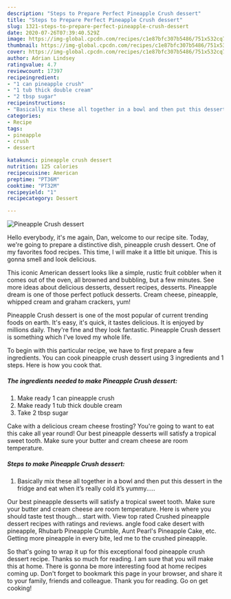 ```yaml
---
description: "Steps to Prepare Perfect Pineapple Crush dessert"
title: "Steps to Prepare Perfect Pineapple Crush dessert"
slug: 1321-steps-to-prepare-perfect-pineapple-crush-dessert
date: 2020-07-26T07:39:40.529Z
image: https://img-global.cpcdn.com/recipes/c1e87bfc307b5486/751x532cq70/pineapple-crush-dessert-recipe-main-photo.jpg
thumbnail: https://img-global.cpcdn.com/recipes/c1e87bfc307b5486/751x532cq70/pineapple-crush-dessert-recipe-main-photo.jpg
cover: https://img-global.cpcdn.com/recipes/c1e87bfc307b5486/751x532cq70/pineapple-crush-dessert-recipe-main-photo.jpg
author: Adrian Lindsey
ratingvalue: 4.7
reviewcount: 17397
recipeingredient:
- "1 can pineapple crush"
- "1 tub thick double cream"
- "2 tbsp sugar"
recipeinstructions:
- "Basically mix these all together in a bowl and then put this dessert in the fridge and eat when it’s really cold it’s yummy....."
categories:
- Recipe
tags:
- pineapple
- crush
- dessert

katakunci: pineapple crush dessert 
nutrition: 125 calories
recipecuisine: American
preptime: "PT36M"
cooktime: "PT32M"
recipeyield: "1"
recipecategory: Dessert

---
```



![Pineapple Crush dessert](https://img-global.cpcdn.com/recipes/c1e87bfc307b5486/751x532cq70/pineapple-crush-dessert-recipe-main-photo.jpg)

Hello everybody, it's me again, Dan, welcome to our recipe site. Today, we're going to prepare a distinctive dish, pineapple crush dessert. One of my favorites food recipes. This time, I will make it a little bit unique. This is gonna smell and look delicious.

This iconic American dessert looks like a simple, rustic fruit cobbler when it comes out of the oven, all browned and bubbling, but a few minutes. See more ideas about delicious desserts, dessert recipes, desserts. Pineapple dream is one of those perfect potluck desserts. Cream cheese, pineapple, whipped cream and graham crackers, yum!

Pineapple Crush dessert is one of the most popular of current trending foods on earth. It's easy, it's quick, it tastes delicious. It is enjoyed by millions daily. They're fine and they look fantastic. Pineapple Crush dessert is something which I've loved my whole life.


To begin with this particular recipe, we have to first prepare a few ingredients. You can cook pineapple crush dessert using 3 ingredients and 1 steps. Here is how you cook that.

<!--inarticleads1-->

##### The ingredients needed to make Pineapple Crush dessert:

1. Make ready 1 can pineapple crush
1. Make ready 1 tub thick double cream
1. Take 2 tbsp sugar


Cake with a delicious cream cheese frosting? You&#39;re going to want to eat this cake all year round! Our best pineapple desserts will satisfy a tropical sweet tooth. Make sure your butter and cream cheese are room temperature. 

<!--inarticleads2-->

##### Steps to make Pineapple Crush dessert:

1. Basically mix these all together in a bowl and then put this dessert in the fridge and eat when it’s really cold it’s yummy.....


Our best pineapple desserts will satisfy a tropical sweet tooth. Make sure your butter and cream cheese are room temperature. Here is where you should taste test though… start with. View top rated Crushed pineapple dessert recipes with ratings and reviews. angle food cake desert with pineapple, Rhubarb Pineapple Crumble, Aunt Pearl&#39;s Pineapple Cake, etc. Getting more pineapple in every bite, led me to the crushed pineapple. 

So that's going to wrap it up for this exceptional food pineapple crush dessert recipe. Thanks so much for reading. I am sure that you will make this at home. There is gonna be more interesting food at home recipes coming up. Don't forget to bookmark this page in your browser, and share it to your family, friends and colleague. Thank you for reading. Go on get cooking!
